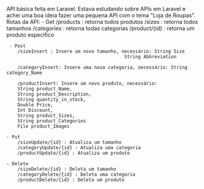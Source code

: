 API básica feita em Laravel. Estava estudando sobre APIs em Laravel e achei uma boa ideia fazer uma pequena API com o tema "Loja de Roupas".
Rotas da API:
	 - Get
		/products : retorna todos produtos
		/sizes : retorna todos tamanhos
		/categories : retorna todas categorias
		/product/{id} : retorna um produto especifico
	
	 - Post
		/sizeInsert : Insere um novo tamanho, necessário: String Size
											   String Abbreviation
											   
		/categoryInsert: Insere uma nova categoria, necessário: String category_Name
		
		/productInsert: Insere um novo produto, necessário: 
		String product_Name,
		String product_Description,
		String quantity_in_stock,
		Double Price,
		Int Discount,
		String product_Sizes,
		String product_Categories
		File product_Images
	
	- Put
		/sizeUpdate/{id} : Atualiza um tamanho
		/categoryUpdate/{id} : Atualiza uma categoria
		/productUpdate/{id} : Atualiza um produto
	
	- Delete
		/sizeDelete/{id} : Deleta um tamanho
		/categoryDelete/{id} : Deleta uma categoria
		/productDelete/{id} : Deleta um produto

